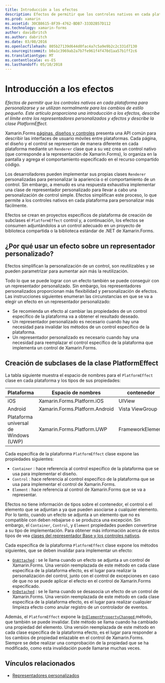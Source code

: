 ```yaml
---
title: Introducción a los efectos
description: Efectos de permitir que los controles nativos en cada plataforma para personalizarse y se utilizan normalmente para los cambios de estilo pequeño. Este artículo proporciona una introducción a los efectos, describe el límite entre los representadores personalizados y efectos y describe la clase PlatformEffect.
ms.prod: xamarin
ms.assetid: 30CB8615-8F39-4762-BDB7-333D2B57D112
ms.technology: xamarin-forms
author: davidbritch
ms.author: dabritch
ms.date: 03/08/2016
ms.openlocfilehash: 805b27139d644d0fac4a7c5a9e9b2c2c331d7130
ms.sourcegitcommit: b0a1c3969ab2a7b7fe961f4f470d1aa57b1ff2c6
ms.translationtype: MT
ms.contentlocale: es-ES
ms.lasthandoff: 05/10/2018
---
```

# <a name="introduction-to-effects"></a>Introducción a los efectos

_Efectos de permitir que los controles nativos en cada plataforma para personalizarse y se utilizan normalmente para los cambios de estilo pequeño. Este artículo proporciona una introducción a los efectos, describe el límite entre los representadores personalizados y efectos y describe la clase PlatformEffect._

Xamarin.Forms [páginas, diseños y controles](~/xamarin-forms/user-interface/controls/index.md) presenta una API común para describir las interfaces de usuario móviles entre plataformas. Cada página, el diseño y el control se representan de manera diferente en cada plataforma mediante un `Renderer` clase que a su vez crea un control nativo (que corresponde a la representación de Xamarin.Forms), lo organiza en la pantalla y agrega el comportamiento especificado en el recurso compartido código.

Los desarrolladores pueden implementar sus propias clases `Renderer` personalizadas para personalizar la apariencia o el comportamiento de un control. Sin embargo, a menudo es una respuesta exhaustiva implementar una clase de representador personalizado para llevar a cabo una personalización de control simple. Efectos simplifican este proceso, lo que permite a los controles nativos en cada plataforma para personalizar más fácilmente.

Efectos se crean en proyectos específicos de plataforma de creación de subclases el `PlatformEffect` control y, a continuación, los efectos se consumen adjuntándolos a un control adecuado en un proyecto de biblioteca compartida o la biblioteca estándar de .NET de Xamarin.Forms.

## <a name="why-use-an-effect-over-a-custom-renderer"></a>¿Por qué usar un efecto sobre un representador personalizado?

Efectos simplifican la personalización de un control, son reutilizables y se pueden parametrizar para aumentar aún más la reutilización.

Todo lo que se puede lograr con un efecto también se puede conseguir con un representador personalizado. Sin embargo, los representadores personalizados proporcionan más flexibilidad y personalización de efectos. Las instrucciones siguientes enumeran las circunstancias en que se va a elegir un efecto en un representador personalizado:

- Se recomienda un efecto al cambiar las propiedades de un control específico de la plataforma va a obtener el resultado deseado.
- Un representador personalizado es necesario cuando hay una necesidad para invalidar los métodos de un control específico de la plataforma.
- Un representador personalizado es necesario cuando hay una necesidad para reemplazar el control específico de la plataforma que implementa un control de Xamarin.Forms.

## <a name="subclassing-the-platformeffect-class"></a>Creación de subclases de la clase PlatformEffect

La tabla siguiente muestra el espacio de nombres para el `PlatformEffect` clase en cada plataforma y los tipos de sus propiedades:

|Plataforma|Espacio de nombres|contenedor|Control|
|--- |--- |--- |--- |
|iOS|Xamarin.Forms.Platform.iOS|UIView|UIView|
|Android|Xamarin.Forms.Platform.Android|Vista ViewGroup|Ver|
|Plataforma universal de Windows (UWP)|Xamarin.Forms.Platform.UWP|FrameworkElement|FrameworkElement|

Cada específica de la plataforma `PlatformEffect` clase expone las propiedades siguientes:

- `Container` : hace referencia al control específico de la plataforma que se usa para implementar el diseño.
- `Control` : hace referencia al control específico de la plataforma que se usa para implementar el control de Xamarin.Forms.
- `Element` : hace referencia al control de Xamarin.Forms que se va a representar.

Efectos no tiene información de tipos sobre el contenedor, el control o el elemento que se adjuntan a ya que pueden asociarse a cualquier elemento. Por lo tanto, cuando un efecto se adjunta a un elemento que no es compatible con deben rebajarse o se produzca una excepción. Sin embargo, el `Container`, `Control`, y `Element` propiedades pueden convertirse a su tipo de implementación. Para obtener más información acerca de estos tipos de vea [clases del representador Base y los controles nativos](~/xamarin-forms/app-fundamentals/custom-renderer/renderers.md).

Cada específica de la plataforma `PlatformEffect` clase expone los métodos siguientes, que se deben invalidar para implementar un efecto:

- [`OnAttached`](https://developer.xamarin.com/api/member/Xamarin.Forms.Effect.OnAttached()/) : se le llama cuando un efecto se adjunta a un control de Xamarin.Forms. Una versión reemplazada de este método en cada clase específica de la plataforma efecto, es el lugar para realizar la personalización del control, junto con el control de excepciones en caso de que no se puede aplicar el efecto en el control de Xamarin.Forms especificado.
- [`OnDetached`](https://developer.xamarin.com/api/member/Xamarin.Forms.Effect.OnDetached()/) : se le llama cuando se desasocia un efecto de un control de Xamarin.Forms. Una versión reemplazada de este método en cada clase específica de la plataforma efecto, es el lugar para realizar cualquier limpieza efecto como anular registro de un controlador de eventos.

Además, el `PlatformEffect` expone la [ `OnElementPropertyChanged` ](https://developer.xamarin.com/api/member/Xamarin.Forms.PlatformEffect%3CTContainer,TControl%3E.OnElementPropertyChanged/p/System.ComponentModel.PropertyChangedEventArgs/) método, que también se puede invalidar. Este método se llama cuando ha cambiado una propiedad del elemento. Una versión reemplazada de este método en cada clase específica de la plataforma efecto, es el lugar para responder a los cambios de propiedad enlazable en el control de Xamarin.Forms. Siempre se debe realizar una comprobación de la propiedad que se ha modificado, como esta invalidación puede llamarse muchas veces.


## <a name="related-links"></a>Vínculos relacionados

- [Representadores personalizados](~/xamarin-forms/app-fundamentals/custom-renderer/index.md)
